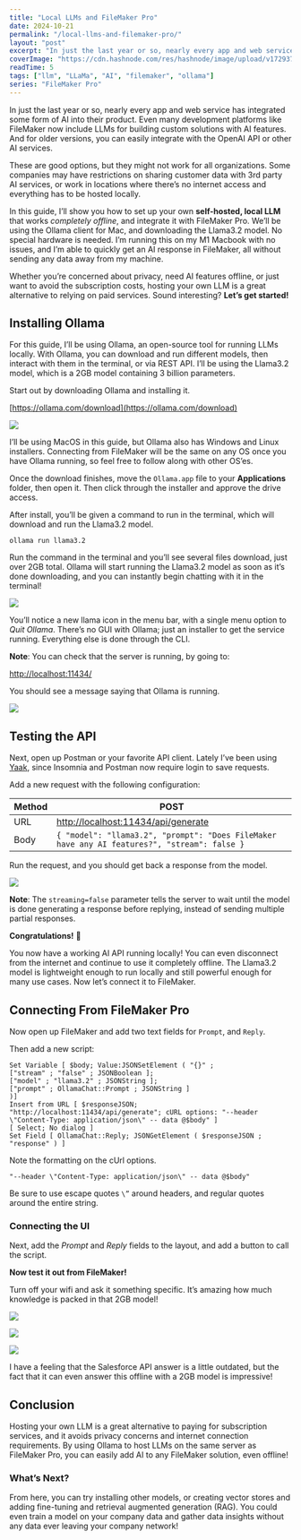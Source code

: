 ```yaml
---
title: "Local LLMs and FileMaker Pro"
date: 2024-10-21
permalink: "/local-llms-and-filemaker-pro/"
layout: "post"
excerpt: "In just the last year or so, nearly every app and web service has integrated some form of AI into their product. Even many development platforms like FileMaker now include LLMs for building custom solutions with AI features. And for older versions, y..."
coverImage: "https://cdn.hashnode.com/res/hashnode/image/upload/v1729379781736/ca0487f9-4ca1-4391-94c6-1f230bfa88e2.webp"
readTime: 5
tags: ["llm", "LLaMa", "AI", "filemaker", "ollama"]
series: "FileMaker Pro"
---
```


In just the last year or so, nearly every app and web service has integrated some form of AI into their product. Even many development platforms like FileMaker now include LLMs for building custom solutions with AI features. And for older versions, you can easily integrate with the OpenAI API or other AI services.

These are good options, but they might not work for all organizations. Some companies may have restrictions on sharing customer data with 3rd party AI services, or work in locations where there’s no internet access and everything has to be hosted locally.

In this guide, I’ll show you how to set up your own **self-hosted, local LLM** that works *completely offline*, and integrate it with FileMaker Pro. We’ll be using the Ollama client for Mac, and downloading the Llama3.2 model. No special hardware is needed. I’m running this on my M1 Macbook with no issues, and I’m able to quickly get an AI response in FileMaker, all without sending any data away from my machine.

Whether you’re concerned about privacy, need AI features offline, or just want to avoid the subscription costs, hosting your own LLM is a great alternative to relying on paid services. Sound interesting? **Let’s get started!**

## Installing Ollama

For this guide, I’ll be using Ollama, an open-source tool for running LLMs locally. With Ollama, you can download and run different models, then interact with them in the terminal, or via REST API. I’ll be using the Llama3.2 model, which is a 2GB model containing 3 billion parameters.

Start out by downloading Ollama and installing it.

[https://ollama.com/download](https://ollama.com/download)

![](https://cdn.hashnode.com/res/hashnode/image/upload/v1729380535005/1c86f951-2e50-4d0a-a5e3-faf03d073ccf.png)

I’ll be using MacOS in this guide, but Ollama also has Windows and Linux installers. Connecting from FileMaker will be the same on any OS once you have Ollama running, so feel free to follow along with other OS’es.

Once the download finishes, move the `Ollama.app` file to your **Applications** folder, then open it. Then click through the installer and approve the drive access.

After install, you’ll be given a command to run in the terminal, which will download and run the Llama3.2 model.

`ollama run llama3.2`

Run the command in the terminal and you’ll see several files download, just over 2GB total. Ollama will start running the Llama3.2 model as soon as it’s done downloading, and you can instantly begin chatting with it in the terminal!

![](https://cdn.hashnode.com/res/hashnode/image/upload/v1729381431666/a4030407-7443-4a0e-b0f3-528c791b851f.png)

You’ll notice a new llama icon in the menu bar, with a single menu option to *Quit Ollama*. There’s no GUI with Ollama; just an installer to get the service running. Everything else is done through the CLI.

**Note**: You can check that the server is running, by going to:

[http://localhost:11434/](http://localhost:11434/)

You should see a message saying that Ollama is running.

![](https://cdn.hashnode.com/res/hashnode/image/upload/v1729380789293/2b8356f1-e0f1-435b-893d-d156d67b6e92.png)

## Testing the API

Next, open up Postman or your favorite API client. Lately I’ve been using [Yaak](https://yaak.app/), since Insomnia and Postman now require login to save requests.

Add a new request with the following configuration:

| Method | POST |
| --- | --- |
| URL | [http://localhost:11434/api/generate](http://localhost:11434/api/generate) |
| Body | `{ "model": "llama3.2", "prompt": "Does FileMaker have any AI features?", "stream": false }` |

Run the request, and you should get back a response from the model.

![](https://cdn.hashnode.com/res/hashnode/image/upload/v1729381951388/48b4d50b-d773-474c-8e84-5d5f8321afa2.png)

**Note**: The `streaming=false` parameter tells the server to wait until the model is done generating a response before replying, instead of sending multiple partial responses.

**Congratulations!** 🎉

You now have a working AI API running locally! You can even disconnect from the internet and continue to use it completely offline. The Llama3.2 model is lightweight enough to run locally and still powerful enough for many use cases. Now let’s connect it to FileMaker.

## Connecting From FileMaker Pro

Now open up FileMaker and add two text fields for `Prompt`, and `Reply`.

Then add a new script:

```plaintext
Set Variable [ $body; Value:JSONSetElement ( "{}" ;
["stream" ; "false" ; JSONBoolean ];
["model" ; "llama3.2" ; JSONString ];
["prompt" ; OllamaChat::Prompt ; JSONString ]
)]
Insert from URL [ $responseJSON; "http://localhost:11434/api/generate"; cURL options: "--header \"Content-Type: application/json\" -- data @$body" ]
[ Select; No dialog ]
Set Field [ OllamaChat::Reply; JSONGetElement ( $responseJSON ; "response" ) ]
```

Note the formatting on the cUrl options.

```plaintext
"--header \"Content-Type: application/json\" -- data @$body"
```

Be sure to use escape quotes `\”` around headers, and regular quotes around the entire string.

### Connecting the UI

Next, add the *Prompt* and *Reply* fields to the layout, and add a button to call the script.

**Now test it out from FileMaker!**

Turn off your wifi and ask it something specific. It’s amazing how much knowledge is packed in that 2GB model!

![](https://cdn.hashnode.com/res/hashnode/image/upload/v1729383438604/c8f236c3-064c-4577-b0a6-9fdbc56d1cc0.png)

![](https://cdn.hashnode.com/res/hashnode/image/upload/v1729384415277/de217568-c0e4-4419-87dd-9b844d59a47b.png)

![](https://cdn.hashnode.com/res/hashnode/image/upload/v1729384418787/5cc38236-7624-4f8b-950d-2430f05b068e.png)

I have a feeling that the Salesforce API answer is a little outdated, but the fact that it can even answer this offline with a 2GB model is impressive!

## Conclusion

Hosting your own LLM is a great alternative to paying for subscription services, and it avoids privacy concerns and internet connection requirements. By using Ollama to host LLMs on the same server as FileMaker Pro, you can easily add AI to any FileMaker solution, even offline!

### What’s Next?

From here, you can try installing other models, or creating vector stores and adding fine-tuning and retrieval augmented generation (RAG). You could even train a model on your company data and gather data insights without any data ever leaving your company network!